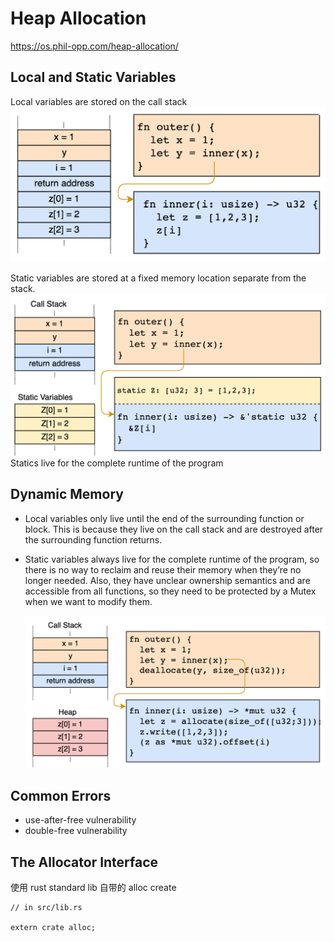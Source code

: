 # Heap Allocation

https://os.phil-opp.com/heap-allocation/

## Local and Static Variables

Local variables are stored on the call stack
![](./local-var.png)

Static variables are stored at a fixed memory location separate from the stack.
![](./static-var.png)
Statics live for the complete runtime of the program

## Dynamic Memory

- Local variables only live until the end of the surrounding function or block. This is because they live on the call stack and are destroyed after the surrounding function returns.

- Static variables always live for the complete runtime of the program, so there is no way to reclaim and reuse their memory when they’re no longer needed. Also, they have unclear ownership semantics and are accessible from all functions, so they need to be protected by a Mutex when we want to modify them.

  ![](./dynamic-mem.png)

## Common Errors

- use-after-free vulnerability
- double-free vulnerability

## The Allocator Interface

使用 rust standard lib 自带的 alloc create

```
// in src/lib.rs

extern crate alloc;
```
